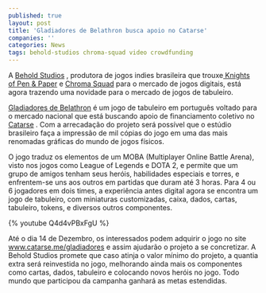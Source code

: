 ```yaml
---
published: true
layout: post
title: 'Gladiadores de Belathron busca apoio no Catarse'
companies: ''
categories: News
tags: behold-studios chroma-squad video crowdfunding
---
```

A <a href="http://beholdstudios.com.br/" target="_blank">Behold Studios</a>
, produtora de jogos indies brasileira que trouxe<a href="http://beholdstudios.com.br/games/knights-of-pen-paper/" target="_blank"> Knights of Pen &amp; Paper</a>
 e <a href="http://beholdstudios.com.br/games/chroma-squad/" target="_blank">Chroma Squad</a>
 para o mercado de jogos digitais, est&#225; agora trazendo uma novidade para o mercado de jogos de tabuleiro.
 

 
<a href="http://www.catarse.me/pt/gladiadores" target="_blank">Gladiadores de Belathron</a>
 &#233; um jogo de tabuleiro em portugu&#234;s voltado para o mercado nacional que est&#225; buscando apoio de financiamento coletivo no <a href="http://www.catarse.me/pt/gladiadores" target="_blank">Catarse</a>
. Com a arrecada&#231;&#227;o do projeto ser&#225; poss&#237;vel que o est&#250;dio brasileiro fa&#231;a a impress&#227;o de mil c&#243;pias do jogo em uma das mais renomadas gr&#225;ficas do mundo de jogos f&#237;sicos.
 

 
O jogo traduz os elementos de um MOBA (Multiplayer Online Battle Arena), visto nos jogos como League of Legends e DOTA 2, e permite que um grupo de amigos tenham seus her&#243;is, habilidades especiais e torres, e enfrentem-se uns aos outros em partidas que duram at&#233; 3 horas. Para 4 ou 6 jogadores em dois times, a experi&#234;ncia antes digital agora se encontra um jogo de tabuleiro, com miniaturas customizadas, caixa, dados, cartas, tabuleiro, tokens, e diversos outros componentes.
 
{% youtube Q4d4vPBxFgU %}
 
At&#233; o dia 14 de Dezembro, os interessados podem adquirir o jogo no site <a href="http://www.catarse.me/pt/gladiadores" target="_blank">www.catarse.me/gladiadores</a>
 e assim ajudar&#227;o o projeto a se concretizar. A Behold Studios promete que caso atinja o valor m&#237;nimo do projeto, a quantia extra ser&#225; reinvestida no jogo, melhorando ainda mais os componentes como cartas, dados, tabuleiro e colocando novos her&#243;is no jogo. Todo mundo que participou da campanha ganhar&#225; as metas estendidas.
